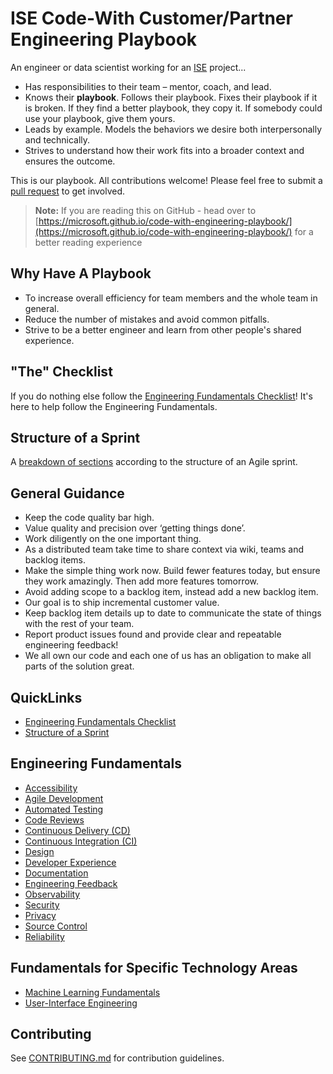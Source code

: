 # ISE Code-With Customer/Partner Engineering Playbook

An engineer or data scientist working for an [ISE](docs/ISE.md) project...

* Has responsibilities to their team – mentor, coach, and lead.
* Knows their **playbook**. Follows their playbook. Fixes their playbook if it is broken. If they find a better playbook, they copy it. If somebody could use your playbook, give them yours.
* Leads by example. Models the behaviors we desire both interpersonally and technically.
* Strives to understand how their work fits into a broader context and ensures the outcome.

This is our playbook. All contributions welcome! Please feel free to submit a [pull request](https://github.com/microsoft/code-with-engineering-playbook/pulls) to get involved.

> **Note:** If you are reading this on GitHub - head over to [https://microsoft.github.io/code-with-engineering-playbook/](https://microsoft.github.io/code-with-engineering-playbook/) for a better reading experience

## Why Have A Playbook

* To increase overall efficiency for team members and the whole team in general.
* Reduce the number of mistakes and avoid common pitfalls.
* Strive to be a better engineer and learn from other people's shared experience.

## "The" Checklist

If you do nothing else follow the [Engineering Fundamentals Checklist](docs/ENG-FUNDAMENTALS-CHECKLIST.md)! It's here to help follow the Engineering Fundamentals.

## Structure of a Sprint

A [breakdown of sections](docs/SPRINT-STRUCTURE.md) according to the structure of an Agile sprint.

## General Guidance

* Keep the code quality bar high.
* Value quality and precision over ‘getting things done’.
* Work diligently on the one important thing.
* As a distributed team take time to share context via wiki, teams and backlog items.
* Make the simple thing work now. Build fewer features today, but ensure they work amazingly. Then add more features tomorrow.
* Avoid adding scope to a backlog item, instead add a new backlog item.
* Our goal is to ship incremental customer value.
* Keep backlog item details up to date to communicate the state of things with the rest of your team.
* Report product issues found and provide clear and repeatable engineering feedback!
* We all own our code and each one of us has an obligation to make all parts of the solution great.

## QuickLinks

* [Engineering Fundamentals Checklist](docs/ENG-FUNDAMENTALS-CHECKLIST.md)
* [Structure of a Sprint](docs/SPRINT-STRUCTURE.md)

## Engineering Fundamentals

* [Accessibility](docs/accessibility/README.md)
* [Agile Development](docs/agile-development/README.md)
* [Automated Testing](docs/automated-testing/README.md)
* [Code Reviews](docs/code-reviews/README.md)
* [Continuous Delivery (CD)](docs/continuous-delivery/README.md)
* [Continuous Integration (CI)](docs/continuous-integration/README.md)
* [Design](docs/design/readme.md)
* [Developer Experience](docs/developer-experience/README.md)
* [Documentation](docs/documentation/README.md)
* [Engineering Feedback](docs/engineering-feedback/README.md)
* [Observability](docs/observability/README.md)
* [Security](docs/security/README.md)
* [Privacy](docs/privacy/README.md)
* [Source Control](docs/source-control/README.md)
* [Reliability](docs/reliability/README.md)

## Fundamentals for Specific Technology Areas

* [Machine Learning Fundamentals](docs/machine-learning/README.md)
* [User-Interface Engineering](docs/user-interface-engineering/README.md)

## Contributing

See [CONTRIBUTING.md](CONTRIBUTING.md) for contribution guidelines.
